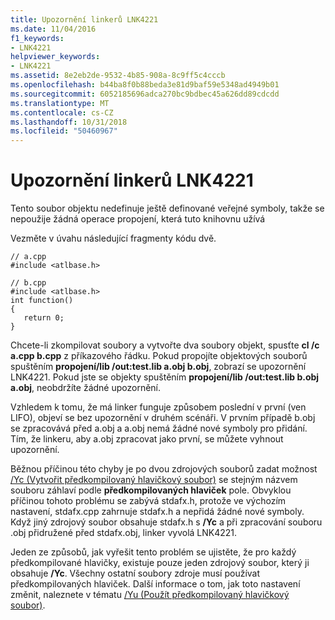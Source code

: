 ```yaml
---
title: Upozornění linkerů LNK4221
ms.date: 11/04/2016
f1_keywords:
- LNK4221
helpviewer_keywords:
- LNK4221
ms.assetid: 8e2eb2de-9532-4b85-908a-8c9ff5c4cccb
ms.openlocfilehash: b44ba8f0b88beda3e81d9baf59e5348ad4949b01
ms.sourcegitcommit: 6052185696adca270bc9bdbec45a626dd89cdcdd
ms.translationtype: MT
ms.contentlocale: cs-CZ
ms.lasthandoff: 10/31/2018
ms.locfileid: "50460967"
---
```

# <a name="linker-tools-warning-lnk4221"></a>Upozornění linkerů LNK4221

Tento soubor objektu nedefinuje ještě definované veřejné symboly, takže se nepoužije žádná operace propojení, která tuto knihovnu užívá

Vezměte v úvahu následující fragmenty kódu dvě.

```
// a.cpp
#include <atlbase.h>
```

```
// b.cpp
#include <atlbase.h>
int function()
{
   return 0;
}

```

Chcete-li zkompilovat soubory a vytvořte dva soubory objekt, spusťte **cl /c a.cpp b.cpp** z příkazového řádku. Pokud propojíte objektových souborů spuštěním **propojení/lib /out:test.lib a.obj b.obj**, zobrazí se upozornění LNK4221. Pokud jste se objekty spuštěním **propojení/lib /out:test.lib b.obj a.obj**, neobdržíte žádné upozornění.

Vzhledem k tomu, že má linker funguje způsobem poslední v první (ven LIFO), objeví se bez upozornění v druhém scénáři. V prvním případě b.obj se zpracovává před a.obj a a.obj nemá žádné nové symboly pro přidání. Tím, že linkeru, aby a.obj zpracovat jako první, se můžete vyhnout upozornění.

Běžnou příčinou této chyby je po dvou zdrojových souborů zadat možnost [/Yc (Vytvořit předkompilovaný hlavičkový soubor)](../../build/reference/yc-create-precompiled-header-file.md) se stejným názvem souboru záhlaví podle **předkompilovaných hlaviček** pole. Obvyklou příčinou tohoto problému se zabývá stdafx.h, protože ve výchozím nastavení, stdafx.cpp zahrnuje stdafx.h a nepřidá žádné nové symboly. Když jiný zdrojový soubor obsahuje stdafx.h s **/Yc** a při zpracování souboru .obj přidružené před stdafx.obj, linker vyvolá LNK4221.

Jeden ze způsobů, jak vyřešit tento problém se ujistěte, že pro každý předkompilované hlavičky, existuje pouze jeden zdrojový soubor, který ji obsahuje **/Yc**. Všechny ostatní soubory zdroje musí používat předkompilovaných hlaviček. Další informace o tom, jak toto nastavení změnit, naleznete v tématu [/Yu (Použít předkompilovaný hlavičkový soubor)](../../build/reference/yu-use-precompiled-header-file.md).
